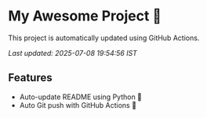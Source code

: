 # My Awesome Project 🚀

This project is automatically updated using GitHub Actions.

_Last updated: 2025-07-08 19:54:56 IST_

## Features
- Auto-update README using Python 🐍
- Auto Git push with GitHub Actions 🤖
